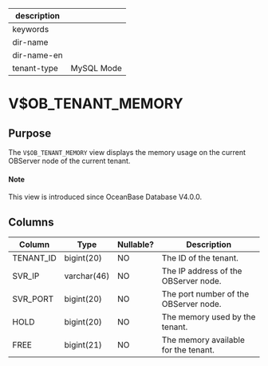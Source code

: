 |description||
|---|---|
|keywords||
|dir-name||
|dir-name-en||
|tenant-type|MySQL Mode|

# V$OB_TENANT_MEMORY

## Purpose

The `V$OB_TENANT_MEMORY` view displays the memory usage on the current OBServer node of the current tenant.

<main id="notice" type='explain'>
  <h4>Note</h4>
  <p>This view is introduced since OceanBase Database V4.0.0. </p>
</main>

## Columns

| Column | Type | Nullable? | Description |
|-----------|-------------|------------|-----------|
| TENANT_ID | bigint(20) | NO | The ID of the tenant. |
| SVR_IP | varchar(46) | NO | The IP address of the OBServer node. |
| SVR_PORT | bigint(20) | NO | The port number of the OBServer node. |
| HOLD | bigint(20) | NO | The memory used by the tenant. |
| FREE | bigint(21) | NO | The memory available for the tenant. |
